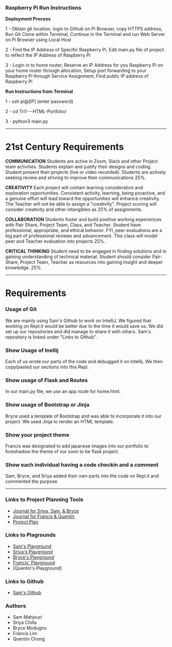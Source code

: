 ### Raspberry Pi Run Instructions
   **Deployment Process**
   
   1 - Obtain git location, login to Github on Pi Browser, copy HTTPS address, Run Git Clone within Terminal, Continue in the Terminal and run Web Server on Pi Browser using Local Host
   
   2 - Find the IP Address of Specific Raspberry Pi, Edit main.py file of project to reflect the IP Address of Raspberry Pi
   
   3 - Login in to home router, Reserve an IP Address for you Raspberry Pi on your home router through allocation, Setup port forwarding to your Raspberry Pi through Service Assignment, Find public IP address of Raspberry Pi
   
   **Run Instructions from Terminal**
   
   1 - ssh pi@[IP] (enter password)
   
   2 - cd Tri1---HTML-Portfolio/
   
   3 - python3 main.py
   
   
   






















____________________
# 21st Century Requirements
  **COMMUNICATION**
  Students are active in Zoom, Slack and other Project team activities.  Students explain and justify their designs and coding.  Student present their projects (live or video recorded).  Students are actively seeking review and striving to improve their communications 25%.

  **CREATIVITY**
  Each project will contain learning consideration and exploration opportunities.  Consistent activity, learning, being proactive, and a genuine effort will lead toward the opportunities will enhance creativity.  The Teacher will not be able to assign a "creativity". Project scoring will consider  creativity and other intangibles as 25% of assignments.

  **COLLABORATION**
  Students foster and build positive working experiences with Pair Share, Project Team, Class, and Teacher.  Student have professional, appropriate, and ethical behavior.  FYI, peer evaluations are a big part of professional reviews and advancement. This class will model peer and Teacher evaluation into projects 25%.

  **CRITICAL THINKING**
  Student need to be engaged in finding solutions and in gaining understanding of  technical material. Student should consider Pair-Share, Project Team, Teacher as resources into gaining insight and deeper knowledge.  25%

_______
  # Requirements
  
  ### Usage of Git
  We are mainly using Sam's Github to work on IntelliJ. We figured that working on Repl.it would be better due to the time it would save us. We did set up our repositories and did manage to share it with others. Sam's repository is linked under "Links to Github".

  ### Show Usage of Inellij
  Each of us wrote our parts of the code and debugged it on Intellij. We then copy/pasted our sections into this Repl.

  ### Show usage of Flask and Routes
  In our main.py file, we use an app route for home.html.

  ### Show usage of Bootstrap or Jinja
  Bryce used a template of Bootstrap and was able to incorporate it into our project. We used Jinja to render an HTML template.

  ### Show your project theme
  Francis was designated to add japanese images into our portfolio to foreshadow the theme of our soon to be flask project.

  ### Show each individual having a code checkin and a comment
  Sam, Bryce, and Sriya added their own parts into the code on Repl.it and commented the purpose

_________________
### Links to Project Planning Tools
  - [Journal for Sriya, Sam, & Bryce](https://docs.google.com/spreadsheets/d/1WANVHdtcVJfFRhKZ58jq7467pkGL954uAPTLfhgJMxw/edit?usp=sharing)
  - [Journal for Francis & Quentin](https://docs.google.com/presentation/d/1TXiBA_Zl9FiakTrDayVFmDcgqNLTm7JFDINivWCk9UM/edit?usp=sharing)
  - [Project Plan](https://docs.google.com/presentation/d/1ZIdum1H-4KPgYB2Cza5w8xEKyG2Ekk7DP5NP_Cdqfd4/edit?usp=sharing)

### Links to Plagrounds
  - [Sam's Playground](https://repl.it/join/qnbmiawa-ibraskyy)
  - [Sriya's Playground](https://repl.it/join/nrgzekoh-sriyachilla)
  - [Bryce's Playground](https://repl.it/@BryceModugno/Personal-Repl#main.py)
  - [Francis' Playground](https://repl.it/@limfrancis/AP-CSP-Project-1#main.py)
  - [Quentin's Playground]

### Links to Github
  - [Sam's Github](https://github.com/iBraskyy)


### Authors
  - Sam Mahjouri
  - Sriya Chilla
  - Bryce Modugno
  - Francis Lim
  - Quentin Chong